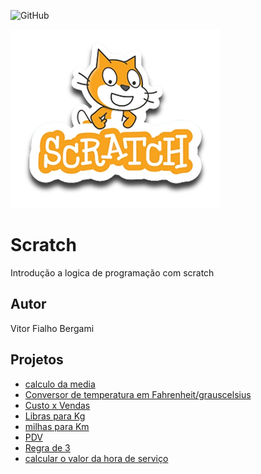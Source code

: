 ![GitHub](https://img.shields.io/github/license/vitorfb33/scratch?style=flat-square)

![Scratch](https://github.com/vitorfb33/scratch/blob/main/assets/icons/scratch.png)

# Scratch
Introdução a logica de programação com scratch
## Autor 
Vitor Fialho Bergami
## Projetos
- [calculo da media](https://scratch.mit.edu/projects/881964775/)
- [Conversor de temperatura em Fahrenheit/grauscelsius](https://scratch.mit.edu/projects/882608510/)
- [Custo x Vendas](https://scratch.mit.edu/projects/884629949/)
- [Libras para Kg](https://scratch.mit.edu/projects/884622894/)
- [milhas para Km](https://scratch.mit.edu/projects/882627423/)
- [PDV](https://scratch.mit.edu/projects/883235596/)
- [Regra de 3](https://scratch.mit.edu/projects/882607767/)
- [calcular  o valor da hora de serviço](https://scratch.mit.edu/projects/884689699/)
